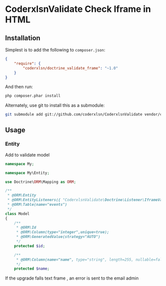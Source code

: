 CoderxlsnValidate Check Iframe in HTML
============================================

Installation
------------

Simplest is to add the following to `composer.json`:

```JSON
{
    "require": {
        "coderxlsn/doctrine_validate_frame": "~1.0"
    }
}
```

And then run:

```bash
php composer.phar install
```

Alternately, use git to install this as a submodule:

```bash
git submodule add git://github.com/coderxlsn/CoderxlsnValidate vendor/coderxlsn
```

Usage
-----

### Entity

Add to validate model

```php
namespace My;

namespace My\Entity;

use Doctrine\ORM\Mapping as ORM;

/**
 * @ORM\Entity
 * @ORM\EntityListeners({ "CoderxlsnValidate\Doctrine\Listener\IframeValidate"})
 * @ORM\Table(name="events")
 */
class Model
{
    /**
     * @ORM\Id
     * @ORM\Column(type="integer",unique=true);
     * @ORM\GeneratedValue(strategy="AUTO")
     */
    protected $id;

    /**
     * @ORM\Column(name="name", type="string", length=255, nullable=false))
     */
    protected $name;

```
 If the upgrade falls text frame , an error is sent to the email admin